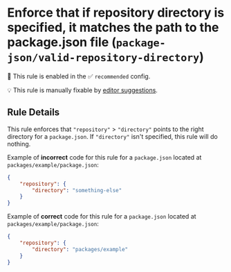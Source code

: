 # Enforce that if repository directory is specified, it matches the path to the package.json file (`package-json/valid-repository-directory`)

💼 This rule is enabled in the ✅ `recommended` config.

💡 This rule is manually fixable by [editor suggestions](https://eslint.org/docs/latest/use/core-concepts#rule-suggestions).

<!-- end auto-generated rule header -->

## Rule Details

This rule enforces that `"repository"` > `"directory"` points to the right directory for a `package.json`.
If `"directory"` isn't specified, this rule will do nothing.

Example of **incorrect** code for this rule for a `package.json` located at `packages/example/package.json`:

```json
{
	"repository": {
		"directory": "something-else"
	}
}
```

Example of **correct** code for this rule for a `package.json` located at `packages/example/package.json`:

```json
{
	"repository": {
		"directory": "packages/example"
	}
}
```
